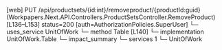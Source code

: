 [web] PUT /api/productsets/{id:int}/removeproduct/{productId:guid}  (Workpapers.Next.API.Controllers.ProductSetsController.RemoveProduct)  [L136–L153] status=200 [auth=AuthorizationPolicies.SuperUser]
  └─ uses_service UnitOfWork
    └─ method Table [L140]
      └─ implementation UnitOfWork.Table
  └─ impact_summary
    └─ services 1
      └─ UnitOfWork

